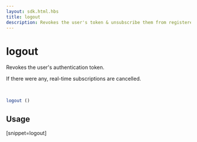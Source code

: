 ```yaml
---
layout: sdk.html.hbs
title: logout
description: Revokes the user's token & unsubscribe them from registered rooms.
---
```


# logout

Revokes the user's authentication token.

If there were any, real-time subscriptions are cancelled.

<br/>

```javascript
logout ()
```

## Usage

[snippet=logout]
